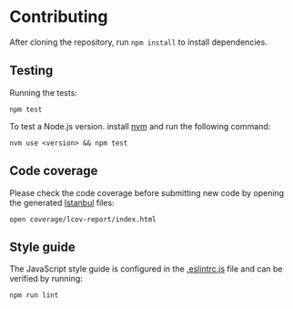 # Contributing

After cloning the repository, run `npm install` to install dependencies.

## Testing

Running the tests:

```shell
npm test
```

To test a Node.js version. install [nvm](https://github.com/creationix/nvm) and run the following command:

```shell
nvm use <version> && npm test
```

## Code coverage

Please check the code coverage before submitting new code by opening the generated [Istanbul](https://istanbul.js.org/) files:

 ```shell
 open coverage/lcov-report/index.html
 ```

## Style guide

The JavaScript style guide is configured in the [.eslintrc.js](.eslintrc.js) file and can be verified by running:

```shell
npm run lint
```
